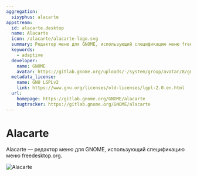 ```yaml
---
aggregation:
  sisyphus: alacarte
appstream:
  id: alacarte.desktop
  name: Alacarte
  icon: /alacarte/alacarte-logo.svg
  summary: Редактор меню для GNOME, использующий спецификацию меню freedesktop.org.
  keywords:
    - adaptive
  developer:
    name: GNOME
    avatar: https://gitlab.gnome.org/uploads/-/system/group/avatar/8/gnomelogo.png
  metadata_license:
    name: GNU LGPLv2
    link: https://www.gnu.org/licenses/old-licenses/lgpl-2.0.en.html
  url:
    homepage: https://gitlab.gnome.org/GNOME/alacarte
    bugtracker: https://gitlab.gnome.org/GNOME/alacarte
---
```


# Alacarte

Alacarte — редактор меню для GNOME, использующий спецификацию меню freedesktop.org.

![Alacarte](/alacarte/alacarte-1.png)

<!--@include: @apps/.parts/install/content-repo.md-->
